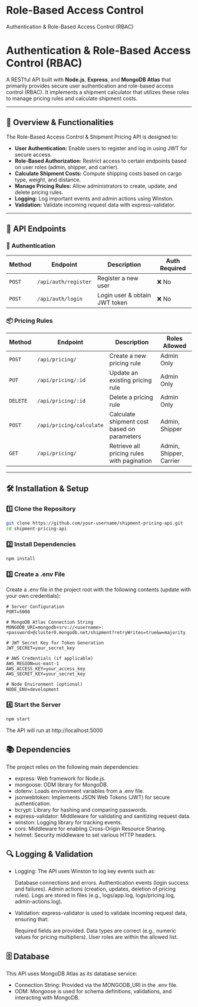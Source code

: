 # Role-Based Access Control
Authentication &amp; Role-Based Access Control (RBAC)

# Authentication &amp; Role-Based Access Control (RBAC)

A RESTful API built with **Node.js**, **Express**, and **MongoDB Atlas** that primarily provides secure user authentication and role-based access control (RBAC). It implements a shipment calculator that utilizes these roles to manage pricing rules and calculate shipment costs.

---

## 🚀 Overview & Functionalities

The Role-Based Access Control &amp; Shipment Pricing API is designed to:
- **User Authentication:** Enable users to register and log in using JWT for secure access.
- **Role-Based Authorization:** Restrict access to certain endpoints based on user roles (admin, shipper, and carrier).
- **Calculate Shipment Costs:** Compute shipping costs based on cargo type, weight, and distance.
- **Manage Pricing Rules:** Allow administrators to create, update, and delete pricing rules.
- **Logging:** Log important events and admin actions using Winston.
- **Validation:** Validate incoming request data with express-validator.

---

## 📡 API Endpoints

### 🚀 Authentication
| Method | Endpoint                   | Description                         | Auth Required |
|--------|----------------------------|-------------------------------------|---------------|
| `POST` | `/api/auth/register`       | Register a new user                 | ❌ No         |
| `POST` | `/api/auth/login`          | Login user & obtain JWT token       | ❌ No         |

### 📦 Pricing Rules
| Method | Endpoint                      | Description                                       | Roles Allowed         |
|--------|-------------------------------|---------------------------------------------------|-----------------------|
| `POST` | `/api/pricing/`               | Create a new pricing rule                         | Admin Only            |
| `PUT`  | `/api/pricing/:id`            | Update an existing pricing rule                   | Admin Only            |
| `DELETE`| `/api/pricing/:id`           | Delete a pricing rule                             | Admin Only            |
| `POST` | `/api/pricing/calculate`      | Calculate shipment cost based on parameters       | Admin, Shipper        |
| `GET`  | `/api/pricing/`               | Retrieve all pricing rules with pagination        | Admin, Shipper, Carrier|

---

## 🛠 Installation & Setup

### 1️⃣ Clone the Repository
```sh
git clone https://github.com/your-username/shipment-pricing-api.git
cd shipment-pricing-api
```

### 2️⃣ Install Dependencies
```sh
npm install
```

### 3️⃣ Create a .env File
Create a .env file in the project root with the following contents (update with your own credentials):
```env
# Server Configuration
PORT=5000

# MongoDB Atlas Connection String
MONGODB_URI=mongodb+srv://<username>:<password>@cluster0.mongodb.net/shipment?retryWrites=true&w=majority

# JWT Secret Key for Token Generation
JWT_SECRET=your_secret_key

# AWS Credentials (if applicable)
AWS_REGION=us-east-1
AWS_ACCESS_KEY=your_access_key
AWS_SECRET_KEY=your_secret_key

# Node Environment (optional)
NODE_ENV=development
```

### 4️⃣ Start the Server
```sh
npm start
```
The API will run at http://localhost:5000

## 📚 Dependencies
The project relies on the following main dependencies:

- express: Web framework for Node.js.
- mongoose: ODM library for MongoDB.
- dotenv: Loads environment variables from a .env file.
- jsonwebtoken: Implements JSON Web Tokens (JWT) for secure authentication.
- bcrypt: Library for hashing and comparing passwords.
- express-validator: Middleware for validating and sanitizing request data.
- winston: Logging library for tracking events.
- cors: Middleware for enabling Cross-Origin Resource Sharing.
- helmet: Security middleware to set various HTTP headers.

## 🔍 Logging & Validation
- Logging:
The API uses Winston to log key events such as:

    Database connections and errors.
    Authentication events (login success and failures).
    Admin actions (creation, updates, deletion of pricing rules).
    Logs are stored in files (e.g., logs/app.log, logs/pricing.log, admin-actions.log).
- Validation:
    express-validator is used to validate incoming request data, ensuring that:

    Required fields are provided.
    Data types are correct (e.g., numeric values for pricing multipliers).
    User roles are within the allowed list.

## 🗄 Database
This API uses MongoDB Atlas as its database service:
- Connection String: Provided via the MONGODB_URI in the .env file.
- ODM: Mongoose is used for schema definitions, validations, and interacting with MongoDB.
